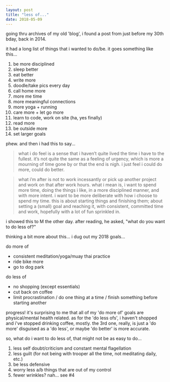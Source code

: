 ```yaml
---
layout: post
title: "less of..."
date: 2018-05-09
---
```


going thru archives of my old 'blog', i found a post from just before my 30th bday, back in 2014. 

it had a long list of things that i wanted to do/be. it goes something like this...

1. be more disciplined
2. sleep better
3. eat better
4. write more
5. doodle/take pics every day
6. call home more
7. more me time
8. more meaningful connections
9. more yoga + running
10. care more + let go more
11. learn to code, work on site (ha, yes finally)
12. read more
13. be outside more
14. set larger goals

phew. and then i had this to say...

> what i do feel is a sense that i haven’t quite lived the time i have to the fullest. it’s not quite the same as a feeling of urgency, which is more a mourning of time gone by or that the end is nigh. i just feel i could do more, could do better. 

> what i’m after is not to work incessantly or pick up another project and work on that after work hours. what i mean is, i want to spend more time, doing the things i like, in a more disciplined manner, and with more intent. i want to be more deliberate with how i choose to spend my time. this is about starting things and finishing them; about setting a (small) goal and reaching it, with consistent, committed time and work, hopefully with a lot of fun sprinkled in.

i showed this to M the other day. after reading, he asked, "what do you want to do less of?"

thinking a bit more about this... i dug out my 2018 goals...

do more of
- consistent meditation/yoga/muay thai practice
- ride bike more
- go to dog park

do less of
- no shopping (except essentials)
- cut back on coffee
- limit procrastination / do one thing at a time / finish something before starting another

progress! it's surprising to me that all of my 'do more of' goals are physical/mental health related. as for the 'do less ofs', i haven't shopped and i've stopped drinking coffee, mostly. the 3rd one, really, is just a 'do more' disguised as a 'do less', or maybe 'do better' is more accurate. 

so, what do i want to do less of, that might not be as easy to do...

1. less self doubt/criticism and constant mental flagellation
2. less guilt (for not being with trooper all the time, not meditating daily, etc.)
3. be less defensive 
4. worry less a/b things that are out of my control
5. fewer wrinkles? nah... see #4


